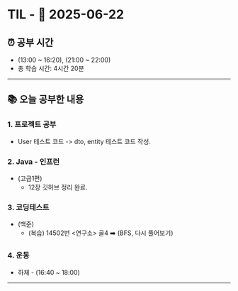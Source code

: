 # TIL - 📅 2025-06-22

## ⏰ 공부 시간
- (13:00 ~ 16:20), (21:00 ~ 22:00)
- 총 학습 시간: 4시간 20분
---

## 📚 오늘 공부한 내용
### 1. 프로젝트 공부
- User 테스트 코드 -> dto, entity 테스트 코드 작성.

### 2. Java - 인프런
- (고급1편)
  - 12장 깃허브 정리 완료.

### 3. 코딩테스트
- (백준)
  - (복습) 14502번 <연구소> 골4 ➡️ (BFS, 다시 풀어보기)

### 4. 운동
- 하체 - (16:40 ~ 18:00)
---